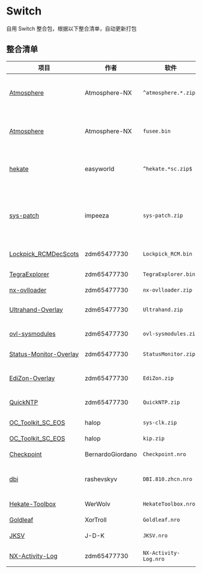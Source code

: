 # Switch
自用 Switch 整合包，根据以下整合清单，自动更新打包

## 整合清单

| 项目 | 作者 | 软件 | 版本 | 更新日期 | 存放路径 | 备注 |
| --- | --- | --- | --- | --- | --- | --- |
| [Atmosphere](https://github.com/Atmosphere-NX/Atmosphere) | Atmosphere-NX | `^atmosphere.*.zip$` | `1.9.4` | 20250903 | `switch_sdcard` | 大气层，破解官方系统权限，运行插件和软件 |
| [Atmosphere](https://github.com/Atmosphere-NX/Atmosphere) | Atmosphere-NX | `fusee.bin` | `1.9.4` | 20250903 | `switch_sdcard/bootloader/payloads/fusee.bin` | 大气层，破解官方系统权限，运行插件和软件 |
| [hekate](https://github.com/easyworld/hekate) | easyworld | `^hekate.*sc.zip$` | `v6.3.1` | 20250529 | `switch_sdcard` | bootloader 程序，用来加载 atmosphere、sigpatch |
| [sys-patch](https://github.com/impeeza/sys-patch) | impeeza | `sys-patch.zip` | `v1.5.6` | 20250505 | `switch_sdcard` | 外挂的大气层签名补丁，使大气层可运行破解软件，依赖 Tesla，替代 sigpatch |
| [Lockpick_RCMDecScots](https://github.com/zdm65477730/Lockpick_RCMDecScots) | zdm65477730 | `Lockpick_RCM.bin` | `1.9.15.0` | 20250516 | `switch_sdcard/bootloader/payloads/Lockpick_RCM.bin` | 主机系统的密钥提取工具 |
| [TegraExplorer](https://github.com/zdm65477730/TegraExplorer) | zdm65477730 | `TegraExplorer.bin` | `v4.2.0` | 20250516 | `switch_sdcard/bootloader/payloads/TegraExplorer.bin` | Hekate 下的文件管理工具 |
| [nx-ovlloader](https://github.com/zdm65477730/nx-ovlloader) | zdm65477730 | `nx-ovlloader.zip` | `1.0.7` | 20250801 | `switch_sdcard` | Tesla 启动器 |
| [Ultrahand-Overlay](https://github.com/zdm65477730/Ultrahand-Overlay) | zdm65477730 | `Ultrahand.zip` | `2.1.0-pre-release` | 20250906 | `switch_sdcard` | Tesla 菜单，替代 Tesla-Menu |
| [ovl-sysmodules](https://github.com/zdm65477730/ovl-sysmodules) | zdm65477730 | `ovl-sysmodules.zip` | `v1.3.1` | 20250801 | `switch_sdcard` | Tesla 系统管理 |
| [Status-Monitor-Overlay](https://github.com/zdm65477730/Status-Monitor-Overlay) | zdm65477730 | `StatusMonitor.zip` | `v1.2.2` | 20250906 | `switch_sdcard` | Tesla 系统监视器 |
| [EdiZon-Overlay](https://github.com/zdm65477730/EdiZon-Overlay) | zdm65477730 | `EdiZon.zip` | `v1.0.8` | 20250801 | `switch_sdcard` | Tesla 金手指游戏修改，含 NRO |
| [QuickNTP](https://github.com/zdm65477730/QuickNTP) | zdm65477730 | `QuickNTP.zip` | `v1.5.1` | 20250801 | `switch_sdcard` | Tesla 时间同步工具 |
| [OC_Toolkit_SC_EOS](https://github.com/halop/OC_Toolkit_SC_EOS) | halop | `sys-clk.zip` |  | 20250801 | `switch_sdcard` | Tesla 超频插件 |
| [OC_Toolkit_SC_EOS](https://github.com/halop/OC_Toolkit_SC_EOS) | halop | `kip.zip` | `1.6.8` | 20250903 | `switch_sdcard/atmosphere/kips` | 超频组件 |
| [Checkpoint](https://github.com/BernardoGiordano/Checkpoint) | BernardoGiordano | `Checkpoint.nro` | `v3.10.1` | 20250622 | `switch_sdcard/switch/Checkpoint/Checkpoint.nro` | 游戏存档管理工具 |
| [dbi](https://github.com/rashevskyv/dbi) | rashevskyv | `DBI.810.zhcn.nro` | `810` | 20250911 | `switch_sdcard/switch/DBI/DBI.nro` | 游戏安装，存档管理和文件传输工具 |
| [Hekate-Toolbox](https://github.com/WerWolv/Hekate-Toolbox) | WerWolv | `HekateToolbox.nro` | `v4.0.3` | 20230417 | `switch_sdcard/switch/HekateToolbox/HekateToolbox.nro` | 深海工具箱，插件管理 |
| [Goldleaf](https://github.com/XorTroll/Goldleaf) | XorTroll | `Goldleaf.nro` | `1.1.1` | 20250610 | `switch_sdcard/switch/Goldleaf/Goldleaf.nro` | 文件管理工具 |
| [JKSV](https://github.com/J-D-K/JKSV) | J-D-K | `JKSV.nro` | `09/13/2025` | 20250914 | `switch_sdcard/switch/JKSV/JKSV.nro` | 游戏存档管理工具 |
| [NX-Activity-Log](https://github.com/zdm65477730/NX-Activity-Log) | zdm65477730 | `NX-Activity-Log.nro` | `v1.5.7` | 20250429 | `switch_sdcard/switch/NX-Activity-Log/NX-Activity-Log.nro` | 游戏游玩时间记录工具 |
